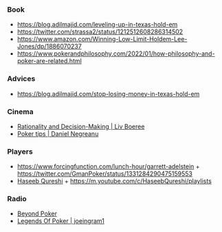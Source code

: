 ### Book

- https://blog.adilmajid.com/leveling-up-in-texas-hold-em
- https://twitter.com/strassa2/status/1212512608286314502
- https://www.amazon.com/Winning-Low-Limit-Holdem-Lee-Jones/dp/1886070237
- https://www.pokerandphilosophy.com/2022/01/how-philosophy-and-poker-are-related.html
  

### Advices

- https://blog.adilmajid.com/stop-losing-money-in-texas-hold-em

### Cinema

- [Rationality and Decision-Making | Liv Boeree](https://m.youtube.com/playlist?list=PLWgq0OZMtwtOWGm5XrZE_omWLSQbFLVAY)
- [Poker tips | Daniel Negreanu](https://m.youtube.com/playlist?list=PL3N4X2KgtefdYT6dGleeoN00XxBbhZZ0V)

### Players

- https://www.forcingfunction.com/lunch-hour/garrett-adelstein + https://twitter.com/GmanPoker/status/1331284290475159553
- [Haseeb Qureshi](https://haseebq.com/glossary) + https://m.youtube.com/c/HaseebQureshi/playlists

### Radio

- [Beyond Poker](https://open.spotify.com/show/1mV7lY0wQ7oU7Nq2qvARsS?si=d7Js3AEjRVyLKmc1K5pLgQ)
- [Legends Of Poker | joeingram1](https://m.youtube.com/playlist?list=PLpkliKJ8JsTTuzD1tgH3o8-XWMdVxrNVO)